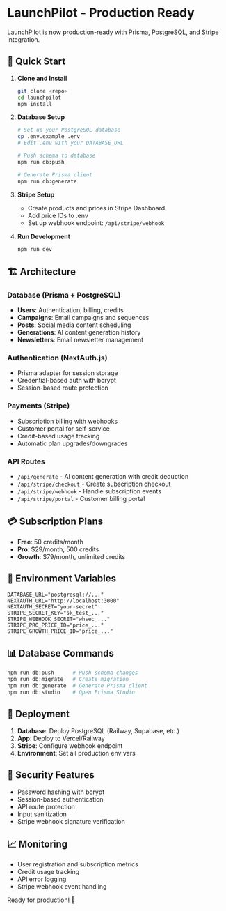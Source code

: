 # LaunchPilot - Production Ready

LaunchPilot is now production-ready with Prisma, PostgreSQL, and Stripe integration.

## 🚀 Quick Start

1. **Clone and Install**
   ```bash
   git clone <repo>
   cd launchpilot
   npm install
   ```

2. **Database Setup**
   ```bash
   # Set up your PostgreSQL database
   cp .env.example .env
   # Edit .env with your DATABASE_URL
   
   # Push schema to database
   npm run db:push
   
   # Generate Prisma client
   npm run db:generate
   ```

3. **Stripe Setup**
   - Create products and prices in Stripe Dashboard
   - Add price IDs to .env
   - Set up webhook endpoint: `/api/stripe/webhook`

4. **Run Development**
   ```bash
   npm run dev
   ```

## 🏗️ Architecture

### Database (Prisma + PostgreSQL)
- **Users**: Authentication, billing, credits
- **Campaigns**: Email campaigns and sequences  
- **Posts**: Social media content scheduling
- **Generations**: AI content generation history
- **Newsletters**: Email newsletter management

### Authentication (NextAuth.js)
- Prisma adapter for session storage
- Credential-based auth with bcrypt
- Session-based route protection

### Payments (Stripe)
- Subscription billing with webhooks
- Customer portal for self-service
- Credit-based usage tracking
- Automatic plan upgrades/downgrades

### API Routes
- `/api/generate` - AI content generation with credit deduction
- `/api/stripe/checkout` - Create subscription checkout
- `/api/stripe/webhook` - Handle subscription events
- `/api/stripe/portal` - Customer billing portal

## 💳 Subscription Plans

- **Free**: 50 credits/month
- **Pro**: $29/month, 500 credits  
- **Growth**: $79/month, unlimited credits

## 🔧 Environment Variables

```env
DATABASE_URL="postgresql://..."
NEXTAUTH_URL="http://localhost:3000"
NEXTAUTH_SECRET="your-secret"
STRIPE_SECRET_KEY="sk_test_..."
STRIPE_WEBHOOK_SECRET="whsec_..."
STRIPE_PRO_PRICE_ID="price_..."
STRIPE_GROWTH_PRICE_ID="price_..."
```

## 📊 Database Commands

```bash
npm run db:push      # Push schema changes
npm run db:migrate   # Create migration
npm run db:generate  # Generate Prisma client
npm run db:studio    # Open Prisma Studio
```

## 🚀 Deployment

1. **Database**: Deploy PostgreSQL (Railway, Supabase, etc.)
2. **App**: Deploy to Vercel/Railway
3. **Stripe**: Configure webhook endpoint
4. **Environment**: Set all production env vars

## 🔐 Security Features

- Password hashing with bcrypt
- Session-based authentication
- API route protection
- Input sanitization
- Stripe webhook signature verification

## 📈 Monitoring

- User registration and subscription metrics
- Credit usage tracking
- API error logging
- Stripe webhook event handling

Ready for production! 🎉